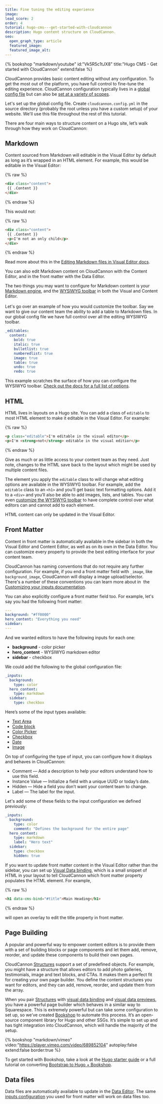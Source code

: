 ```yaml
---
title: Fine tuning the editing experience
image:
lead_score: 2
order: 4
tutorial: hugo-cms---get-started-with-cloudcannon
description: Hugo content structure on CloudCannon.
seo:
  open_graph_type: article
  featured_image:
  featured_image_alt:
---
```


{% bookshop "markdown/youtube" id:"Vk5R5c1tJX8" title:"Hugo CMS - Get started with CloudCannon" extend:false %}

CloudCannon provides basic content editing without any configuration. To get the most out of the platform, you have full control to fine-tune the editing experience. CloudCannon configuration typically lives in a [global config file](https://cloudcannon.com/documentation/articles/setting-global-configuration/?ssg=Hugo) but can also be [set at a variety of scopes](https://cloudcannon.com/documentation/articles/using-the-configuration-cascade/?ssg=Hugo).

Let's set up the global config file. Create `cloudcannon.config.yml` in the source directory (probably the root unless you have a custom setup) of your website. We'll use this file throughout the rest of this tutorial.

There are four main ways to structure content on a Hugo site, let’s walk through how they work on CloudCannon:

## Markdown

Content sourced from Markdown will editable in the Visual Editor by default as long as it’s wrapped in an HTML element. For example, this would be editable in the Visual Editor:

{% raw %}
 ```html
<div class="content">
  {{ .Content }}
</div>
```
{% endraw %}

This would not:

{% raw %}
 ```html
<div class="content">
  {{ .Content }}
  <p>I'm not an only child</p>
</div>
```
{% endraw %}

Read more about this in the [Editing Markdown files in Visual Editor docs](https://cloudcannon.com/documentation/articles/editing-markdown-files-in-the-visual-editor/?ssg=Hugo).

You can also edit Markdown content on CloudCannon with the Content Editor, and in the front matter with the Data Editor.

The two things you may want to configure for Markdown content is your [Markdown engine](https://cloudcannon.com/documentation/articles/configuring-your-markdown-engine/?ssg=Hugo), and the [WYSIWYG toolbar](https://cloudcannon.com/documentation/articles/defining-editable-regions-in-your-html/?ssg=Hugo#options) in both the Visual and Content Editor.<br><br>Let's go over an example of how you would customize the toolbar. Say we want to give our content team the ability to add a table to Markdown files. In our global config file we have full control over all the editing WYSIWYG toolbar.

```yaml
_editables:
  content:
    bold: true
    italic: true
    bulletlist: true
    numberedlist: true
    image: true
    table: true
    undo: true
    redo: true
```

This example scratches the surface of how you can configure the WYSIWYG toolbar. [Check out the docs for a full list of options](https://cloudcannon.com/documentation/articles/defining-editable-regions-in-your-html/?ssg=Hugo#options).

## HTML

HTML lives in layouts on a Hugo site. You can add a class of `editable` to most HTML element to make it editable in the Visual Editor. For example:

{% raw %}
 ```html
<p class="editable">I'm editable in the visual editor</p>
<p>I'm <strong>not</strong> editable in the visual editior</p>
```
{% endraw %}

Give as much or as little access to your content team as they need. Just note, changes to the HTML save back to the layout which might be used by multiple content files.

The element you apply the `editable` class to will change what editing options are available in the WYSIWYG toolbar. For example, add the `editable` class to an `<h1>` and you’ll get basic text formatting options. Add it to a `<div>` and you’ll also be able to add images, lists, and tables. You can even [customize the WYSIWYG toolbar](https://cloudcannon.com/documentation/articles/defining-editable-regions-in-your-html/?ssg=Hugo#options) to have complete control over what editors can and cannot add to each element.

HTML content can only be updated in the Visual Editor.

## Front Matter

Content in front matter is automatically available in the sidebar in both the Visual Editor and Content Editor, as well as on its own in the Data Editor. You can customize every property to provide the best editing interface for your content team.

CloudCannon has naming conventions that do not require any further configuration. For example, if you end a front matter field with `_image`, like `background_image`, CloudCannon will display a image upload/selector. There's a number of these conventions you can learn more about in&nbsp; the [Customizing your inputs documentation](https://cloudcannon.com/documentation/articles/how-to-choose-what-input-is-used-in-the-data-editor/?ssg=Hugo).

You can also explicitly configure a front matter field too. For example, let's say you had the following front matter:

```yaml
---
background: "#ff0000"
hero_content: "Everything you need"
sidebar: 
---
```

And we wanted editors to have the following inputs for each one:

* **background** - color picker
* **hero\_content** - WYSIWYG markdown editor
* **sidebar** - checkbox

We could add the following to the global configuration file:

```yaml
_inputs:
  background:
    type: color
  hero_content:
    type: markdown
  sidebar:
    type: checkbox
```

Here’s some of the input types available:

* [Text Area](https://cloudcannon.com/documentation/articles/using-text-inputs-to-edit-your-data/?ssg=Hugo#textarea)
* [Code block](https://cloudcannon.com/documentation/articles/using-code-inputs-to-edit-your-data/?ssg=Hugo)
* [Color Picker](https://cloudcannon.com/documentation/articles/using-color-inputs-to-edit-your-data/?ssg=Hugo)
* [Checkbox](https://cloudcannon.com/documentation/articles/using-checkbox-inputs-to-edit-your-data/?ssg=Hugo#checkbox)
* [Date](https://cloudcannon.com/documentation/articles/using-date-and-time-inputs-to-edit-your-data/?ssg=Hugo)
* [Image](https://cloudcannon.com/documentation/articles/using-upload-inputs-to-edit-your-data/?ssg=Hugo#image)

On top of configuring the type of input, you can configure how it displays and behaves in CloudCannon:

* Comment — Add a description to help your editors understand how to use this field.
* Instance Value — Initialize a field with a unique UUID or today’s date.
* Hidden — Hide a field you don’t want your content team to change.
* Label — The label for the input.

Let's add some of these fields to the input configuration we defined previously:

```yaml
_inputs:
  background:
    type: color
    comment: "Defines the background for the entire page"
  hero_content:
    type: markdown
    label: "Hero text"
  sidebar:
    type: checkbox
    hidden: true
```

If you want to update front matter content in the Visual Editor rather than the sidebar, you can set up [Visual Data binding](https://cloudcannon.com/documentation/articles/what-are-visual-data-bindings/?ssg=Hugo), which is a small snippet of HTML in your layout to tell CloudCannon which front matter property populates the HTML element. For example,

{% raw %}
 ```html
<h1 data-cms-bind="#title">Main Heading</h1>
```
{% endraw %}

will open an overlay to edit the title property in front matter.

## Page Building

A popular and powerful way to empower content editors is to provide them with a set of building blocks or page components and let them add, remove, reorder, and update these components to build their own pages.

CloudCannon [Structures](https://cloudcannon.com/documentation/articles/defining-what-adds-to-an-array-with-array-structures/?ssg=Hugo) support a set of predefined objects. For example, you might have a structure that allows editors to add photo galleries, testimonials, image and text blocks, and CTAs. It makes them a perfect fit for creating your own page builder. You define the content structures you want for editors, and they can add, remove, reorder, and update them from the array.

When you pair [Structures](https://cloudcannon.com/documentation/articles/defining-what-adds-to-an-array-with-array-structures/?ssg=Hugo) with [visual data binding](https://cloudcannon.com/documentation/articles/what-are-visual-data-bindings/?ssg=Hugo) and [visual data previews](https://cloudcannon.com/documentation/articles/using-live-editing-with-vanilla-js/?ssg=Hugo), you have a powerful page builder which behaves in a similar way to Squarespace. This is extremely powerful but can take some configuration to set up, so we’ve created [Bookshop](https://github.com/CloudCannon/bookshop) to automate this process. It’s an open-source component library for Hugo and other SSGs. It’s simple to set up and has tight integration into CloudCannon, which will handle the majority of the setup.

{% bookshop "markdown/vimeo" video:"https://player.vimeo.com/video/689852104" autoplay:false extend:false border:true %}

To get started with Bookshop, take a look at the [Hugo starter guide](https://github.com/CloudCannon/bookshop/blob/main/guides/hugo.adoc) or a full tutorial on converting [Bootstrap to Hugo + Bookshop](https://cloudcannon.com/community/learn/bootstrap-to-a-client-editable-hugo-site/).

## Data files

Data files are automatically available to update in the [Data Editor](https://cloudcannon.com/documentation/articles/introducing-the-data-editor/?ssg=Hugo). The same [inputs configuration](https://cloudcannon.com/documentation/articles/how-to-choose-what-input-is-used-in-the-data-editor/?ssg=Hugo) you used for front matter will work on data files too.
